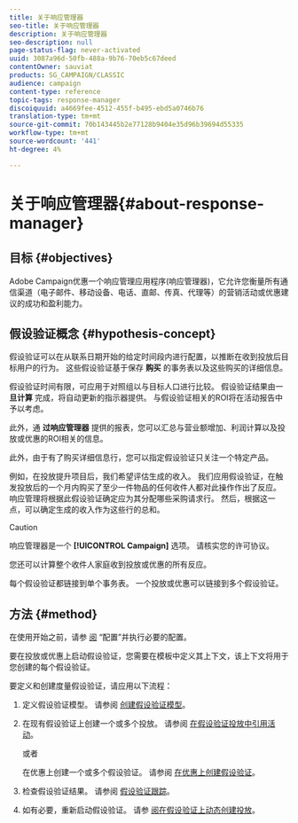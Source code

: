 ```yaml
---
title: 关于响应管理器
seo-title: 关于响应管理器
description: 关于响应管理器
seo-description: null
page-status-flag: never-activated
uuid: 3087a96d-50fb-488a-9b76-70eb5c67deed
contentOwner: sauviat
products: SG_CAMPAIGN/CLASSIC
audience: campaign
content-type: reference
topic-tags: response-manager
discoiquuid: a4669fee-4512-455f-b495-ebd5a0746b76
translation-type: tm+mt
source-git-commit: 70b143445b2e77128b9404e35d96b39694d55335
workflow-type: tm+mt
source-wordcount: '441'
ht-degree: 4%

---
```



# 关于响应管理器{#about-response-manager}

## 目标 {#objectives}

Adobe Campaign优惠一个响应管理应用程序(响应管理器)，它允许您衡量所有通信渠道（电子邮件、移动设备、电话、直邮、传真、代理等）的营销活动或优惠建议的成功和盈利能力。

## 假设验证概念 {#hypothesis-concept}

假设验证可以在从联系日期开始的给定时间段内进行配置，以推断在收到投放后目标用户的行为。 这些假设验证基于保存 **购买** 的事务表以及这些购买的详细信息。

假设验证时间有限，可应用于对照组以与目标人口进行比较。 假设验证结果由一 **旦计算** 完成，将自动更新的指示器提供。 与假设验证相关的ROI将在活动报告中予以考虑。

此外，通 **过响应管理器** 提供的报表，您可以汇总与营业额增加、利润计算以及投放或优惠的ROI相关的信息。

此外，由于有了购买详细信息行，您可以指定假设验证只关注一个特定产品。

例如，在投放提升项目后，我们希望评估生成的收入。 我们应用假设验证，在触发投放后的一个月内购买了至少一件物品的任何收件人都对此操作作出了反应。 响应管理将根据此假设验证确定应为其分配哪些采购请求行。 然后，根据这一点，可以确定生成的收入作为这些行的总和。

>[!CAUTION]
>
>响应管理器是一个 **[!UICONTROL Campaign]** 选项。 请核实您的许可协议。

您还可以计算整个收件人家庭收到投放或优惠的所有反应。

每个假设验证都链接到单个事务表。 一个投放或优惠可以链接到多个假设验证。

## 方法 {#method}

在使用开始之前，请参 [阅](../../campaign/using/configuration.md) “配置”并执行必要的配置。

要在投放或优惠上启动假设验证，您需要在模板中定义其上下文，该上下文将用于您创建的每个假设验证。

要定义和创建度量假设验证，请应用以下流程：

1. 定义假设验证模型。 请参阅 [创建假设验证模型](../../campaign/using/hypothesis-templates.md#creating-a-hypothesis-model)。
1. 在现有假设验证上创建一个或多个投放。 请参阅 [在假设验证投放中引用活动](../../campaign/using/creating-hypotheses.md#referencing-a-hypothesis-in-a-campaign-delivery)。

   或者

   在优惠上创建一个或多个假设验证。 请参阅 [在优惠上创建假设验证](../../campaign/using/creating-hypotheses.md#creating-a-hypothesis-on-an-offer)。

1. 检查假设验证结果。 请参阅 [假设验证跟踪](../../campaign/using/hypothesis-tracking.md)。
1. 如有必要，重新启动假设验证。 请参 [阅在假设验证上动态创建投放](../../campaign/using/creating-hypotheses.md#creating-a-hypothesis-on-the-fly-on-a-delivery)。

